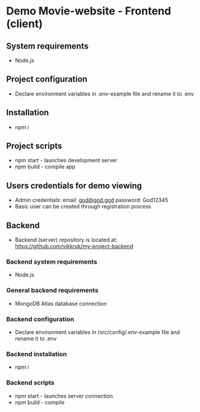 # Demo Movie-website - Frontend (client)

## System requirements
  * Node.js

## Project configuration
  * Declare environment variables in .env-example file and rename it to .env

## Installation
  * npm i

## Project scripts
  * npm start - launches development server
  * npm build - compile app

## Users credentials for demo viewing
  * Admin credentials:
   email: god@god.god
   password: God12345
  * Basic user can be created through registration process

## Backend 
  * Backend (server) repository is located at: https://github.com/vikkruk/my-project-backend

### Backend system requirements
  * Node.js

### General backend requirements
  * MongoDB Atlas database connection

### Backend configuration
  * Declare environment variables in /src/config/.env-example file and rename it to .env

### Backend installation
  * npm i

### Backend scripts
  * npm start - launches server connection
  * npm build - compile
